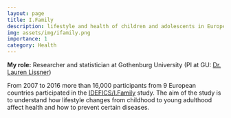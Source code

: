 ```yaml
---
layout: page
title: I.Family
description: lifestyle and health of children and adolescents in Europe
img: assets/img/ifamily.png
importance: 1
category: Health
---
```


**My role:** Researcher and statistician at Gothenburg University (PI at GU: [Dr. Lauren Lissner](https://www.gu.se/om-universitetet/hitta-person/laurenlissner))

From 2007 to 2016 more than 16,000 participants from 9 European countries participated in the [IDEFICS/I.Family](https://www.ifamilystudy.eu/) study. The aim of the study is to understand how lifestyle changes from childhood to young adulthood affect health and how to prevent certain diseases.
